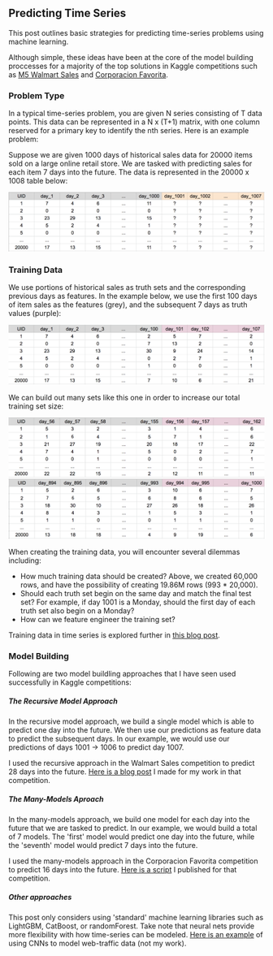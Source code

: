## Predicting Time Series
This post outlines basic strategies for predicting time-series problems using machine learning.  
  
Although simple, these ideas have been at the core of the model building proccesses for a majority of the top solutions in Kaggle competitions such as [M5 Walmart Sales](https://www.kaggle.com/c/m5-forecasting-accuracy/) and [Corporacion Favorita](https://www.kaggle.com/c/favorita-grocery-sales-forecasting).

### Problem Type
In a typical  time-series problem, you are given N series consisting of T data points. This data can be represented in a N x (T+1) matrix, with one column reserved for a primary key to identify the nth series. Here is an example problem:  

Suppose we are given 1000 days of historical sales data for 20000 items sold on a large online retail store. We are tasked with predicting sales for each item 7 days into the future. The data is represented in the 20000 x 1008 table below:

<img src="readme_figures/df_1000.png" width=600>

### Training Data

We use portions of historical sales as truth sets and the corresponding previous days as features. In the example below, we use the first 100 days of item sales as the features (grey), and the subsequent 7 days as truth values (purple):  

<img src="readme_figures/df_100.png" width=600>


We can build out many sets like this one in order to increase our total training set size:

<img src="readme_figures/df_155.png" width=600>

<img src="readme_figures/df_993.png" width=600>

When creating the training data, you will encounter several dilemmas including:  

* How much training data should be created? Above, we created 60,000 rows, and have the possibility of creating 19.86M rows (993 * 20,000).
* Should each truth set begin on the same day and match the final test set? For example, if day 1001 is a Monday, should the first day of each truth set also begin on a Monday?
* How can we feature engineer the training set?

Training data in time series is explored further in [this blog post](https://github.com/npa02012/blog_posts/tree/master/ts_training_data).

### Model Building

Following are two model buildling approaches that I have seen used successfully in Kaggle competitions:

##### The Recursive Model Approach
In the recursive model approach, we build a single model which is able to predict one day into the future. We then use our predictions as feature data to predict the subsequent days. In our example, we would use our predictions of days 1001 &#8594; 1006 to predict day 1007.  

I used the recursive approach in the Walmart Sales competition to predict 28 days into the future. [Here is a blog post](https://github.com/npa02012/kaggle_walmart_sales) I made for my work in that competition.

##### The Many-Models Aproach

In the many-models approach, we build one model for each day into the future that we are tasked to predict. In our example, we would build a total of 7 models. The 'first' model would predict one day into the future, while the 'seventh' model would predict 7 days into the future.

I used the many-models approach in the Corporacion Favorita competition to predict 16 days into the future. [Here is a script](https://www.kaggle.com/npa02012/ceshine-s-lgbm-starter-in-r-lb-0-529) I published for that competition.

##### Other approaches

This post only considers using 'standard' machine learning libraries such as LightGBM, CatBoost, or randomForest. Take note that neural nets provide more flexibility with how time-series can be modeled. [Here is an example](https://github.com/sjvasquez/web-traffic-forecasting) of using CNNs to model web-traffic data (not my work).  
